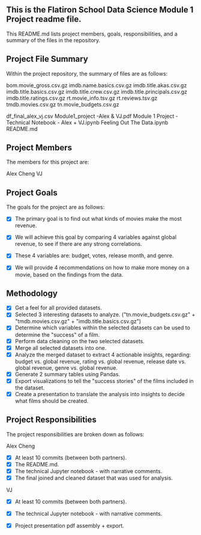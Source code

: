 ## This is the Flatiron School Data Science Module 1 Project readme file.
This README.md lists project members, goals, responsibilities, and a summary of the files in the repository.

## Project File Summary
Within the project repository, the summary of files are as follows:

bom.movie_gross.csv.gz
imdb.name.basics.csv.gz
imdb.title.akas.csv.gz
imdb.title.basics.csv.gz
imdb.title.crew.csv.gz
imdb.title.principals.csv.gz
imdb.title.ratings.csv.gz
rt.movie_info.tsv.gz
rt.reviews.tsv.gz
tmdb.movies.csv.gz
tn.movie_budgets.csv.gz

df_final_alex_vj.csv
Module1_project -Alex & VJ.pdf
Module 1 Project - Technical Notebook - Alex + VJ.ipynb
Feeling Out The Data.ipynb
README.md


## Project Members
The members for this project are:

Alex Cheng
VJ

## Project Goals
The goals for the project are as follows:

   - [x] The primary goal is to find out what kinds of movies make the most revenue.
   - [x] We will achieve this goal by comparing 4 variables against global revenue, to see if there are any strong correlations.
   - [x] These 4 variables are: budget, votes, release month, and genre.
   - [x] We will provide 4 recommendations on how to make more money on a movie, based on the findings from the data.


## Methodology 
   - [x] Get a feel for all provided datasets.
   - [x] Selected 3 interesting datasets to analyze. ("tn.movie_budgets.csv.gz" + "tmdb.movies.csv.gz" + "imdb.title.basics.csv.gz")
   - [x] Determine which variables within the selected datasets can be used to determine the "success" of a film.
   - [x] Perform data cleaning on the two selected datasets.
   - [x] Merge all selected datasets into one.
   - [x] Analyze the merged dataset to extract 4 actionable insights, regarding: budget vs. global revenue, rating vs. global revenue, release date vs. global revenue, genre vs. global revenue.
   - [x] Generate 2 summary tables using Pandas.
   - [x] Export visualizations to tell the "success stories" of the films included in the dataset.
   - [x] Create a presentation to translate the analysis into insights to decide what films should be created. 

## Project Responsibilities
The project responsibilities are broken down as follows:

Alex Cheng
   - [x] At least 10 commits (between both partners).
   - [x] The README.md.
   - [x] The technical Jupyter notebook - with narrative comments.
   - [x] The final joined and cleaned dataset that was used for analysis.

VJ
   - [x] At least 10 commits (between both partners).
   - [x] The technical Jupyter notebook - with narrative comments.
   - [x] Project presentation pdf assembly + export.
     
     
     
     
     
     
     
     
     
